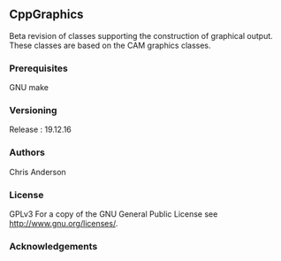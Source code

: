 ## CppGraphics
Beta revision of classes supporting the construction of graphical output. These classes are based on the CAM graphics classes.


### Prerequisites

GNU make

### Versioning

Release : 19.12.16

### Authors

Chris Anderson

### License

GPLv3  For a copy of the GNU General Public License see <http://www.gnu.org/licenses/>.

### Acknowledgements
















